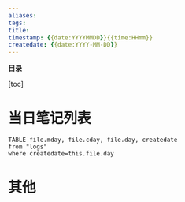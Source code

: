 ```yaml
---
aliases: 
tags: 
title:
timestamp: {{date:YYYYMMDD}}{{time:HHmm}}
createdate: {{date:YYYY-MM-DD}} 
---
```


**目录**

[toc]

# 当日笔记列表
```dataview
TABLE file.mday, file.cday, file.day, createdate
from "logs"
where createdate=this.file.day
```

# 其他
